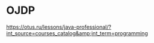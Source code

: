 # OJDP
https://otus.ru/lessons/java-professional/?int_source=courses_catalog&amp;int_term=programming
